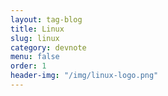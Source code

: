 ```yaml
---
layout: tag-blog
title: Linux
slug: linux
category: devnote
menu: false
order: 1
header-img: "/img/linux-logo.png"
---
```

